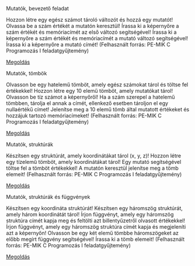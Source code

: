 Mutatók, bevezető feladat

Hozzon létre egy egész számot tároló változót és hozzá egy mutatót!
Olvassa be a szám értékét a mutatón keresztül!
Írassa ki a képernyőre a szám értékét és memóriacímét az első változó segítségével!
Írassa ki a képernyőre a szám értékét és memóriacímét a mutató változó segítségével!
Írassa ki a képernyőre a mutató címét!
(Felhasznált forrás: PE-MIK C Programozás I feladatgyűjtemény)

[Megoldás](https://szelearning.sze.hu/pluginfile.php/123806/mod_page/content/2/7het1.mp4)
 
Mutatók, tömbök

Olvasson be egy hatelemű tömböt, amely egész számokat tárol és töltse fel értékekkel!
Hozzon létre egy 10 elemű tömböt, amely mutatókat tárol!
Olvasson be tíz számot a képernyőről! Ha a szám szerepel a hatelemű tömbben, tárolja el annak a címét, ellenkező esetben tároljon el egy nullaértékű címet!
Jelenítse meg a 10 elemű tömb által mutatott értékeket és hozzájuk tartozó memóriacímeket!
(Felhasznált forrás: PE-MIK C Programozás I feladatgyűjtemény)

[Megoldás](https://szelearning.sze.hu/pluginfile.php/123806/mod_page/content/2/7het2.mp4)
 
Mutatók, struktúrák

Készítsen egy struktúrát, amely koordinátákat tárol (x, y, z)!
Hozzon létre egy tízelemű tömböt, amely koordinátákat tárol!
Egy mutató segítségével töltse fel a tömböt értékekkel!
A mutatón keresztül jelenítse meg a tömb elemeit!
(Felhasznált forrás: PE-MIK C Programozás I feladatgyűjtemény)

[Megoldás](https://szelearning.sze.hu/pluginfile.php/123806/mod_page/content/2/7het3.mp4)
 
Mutatók, struktúrák és függvények

Készítsen egy koordináta struktúrát!
Készítsen egy háromszög struktúrát, amely három koordinátát tárol!
Írjon függvényt, amely egy háromszög struktúra címét kapja meg és feltölti azt billentyűzetről olvasott értékekkel!
Írjon függvényt, amely egy háromszög struktúra címét kapja és megjeleníti azt a képernyőn!
Olvasson be egy két elemű tömbbe háromszögeket az előbb megírt függvény segítségével!
Írassa ki a tömb elemeit!
(Felhasznált forrás: PE-MIK C Programozás I feladatgyűjtemény)

[Megoldás](https://szelearning.sze.hu/pluginfile.php/123806/mod_page/content/2/7het4.mp4)
